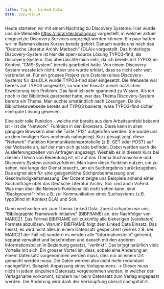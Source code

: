 ```yaml
---
title: Tag 9 - Linked Data
date: 2021-01-14
---
```


Heute starteten wir mit einem Nachtrag zu Discovery Systeme. Hier wurde uns die Webseite https://librarytechnology.or vorgestellt, in welcher aktuell eingesetzte Discovery Services angezeigt werden können. Ein paar hatten wir im Rahmen dieses Kurses bereits gehört. Danach wurde uns noch das "Deutsche Literatur Archiv Marbach" (DLA)v vorgestellt. Das hinterlegte Discovery-System ist hier die open-source Lösung TYPO3-find, als Discovery-System. Das überraschte mich sehr, da ich bereits mit TYPO3 im Kontext "CMS-System" bereits gearbeitet hatte. Von einem Discovery-System wusste ich nicht. Aber uns wurde erklärt, dass es nicht sehr weit verbreitet ist. Für ein grosses Projekt zum Erstellen eines Discovery-Systems für das DLA wurde TYPO3-find aber eingesetzt. Die Webseite war bereits auf TYPO3 umgesetzt, so war der Einsatz dieser nützlichen Erweiterung kein Problem. Das fand ich sehr spannend zu Wissen. Als ich noch in der Bibliothek gearbeitet hatte, war das Thema Discovery-System bereits ein Thema. Man suchte umständlich nach Lösungen. Da die Bibliothekswebseite bereits auf TYPO3 basierte, wäre TYPO3-find sicher eine gute Lösung gewesen.

Eine sehr tolle Funktion - welche mir bereits aus dem Arbeitsumfeld bekannt ist - ist die "Network"-Funktion in den Browsern. Diese kann in allen gängigen Browsern über die Taste "F12" aufgerufen werden. Sie wurde uns an dem heutigen Kurs nochmals nahegelegt. Kurz gesagt zeigt diese "Network"-Funktion Kommunikationsprotokolle (z.B. GET oder POST) auf der Webseite an, auf der man sich gerade befindet. Dabei werden auch die Auslieferungszeiten von Anfragen angezeigt. Weshalb es in diesem Kurs bei diesem Thema von Bedeutung ist, ist auf das Thema Suchmaschine und Discovery System zurückzuführen. Man kann diese Funktion nutzen, um zu sehen, wie lange der Dienst braucht, um ein Suchergebnis zurückzugeben. Das eignet sich für eine gelegentliche Stichprobenmessung und Geschwindigkeitsmessung. Der Dozent zeigte uns Beispiele anhand einer Suchanfrage über das Deutsche Literatur Archiv, Solr und auch VuFind. Was man über die Network-Funktionalität nicht sehen kann, sind "Background"-Infos z.B. zur Kommunikation eines Suchsystems (z.B. typo3find im Kontext DLA) und Solr.

Dann wechselten wir zum Thema Linked Data. Zuerst schauten wir uns "Bibliographic Framework Initiative" (BIBFRAME) an, der Nachfolger von MARC21. Das Format BIBFRAME soll zukünftig alle bisherigen (veralteten) Formate abzulösen. Warum? BIBFRAME folgt dem Linked Data Einsatz. Das heisst, es wird nicht alles in einem Datensatz gespeichert (wie es z.B. bei MARC21 der Fall ist) sondern es werden alle "Informationsteile" getrennt, separat verwaltet und beschrieben und danach mit den anderen Informationsteilen in Beziehung gesetzt, "verlinkt". Das bringt natürlich viele Vorteile mit sich. Ein grosser Vorteil ist, dass, sobald eine Änderung an einem Datensatz vorgenommen werden muss, dies nur an einem Ort gemacht werden muss. Die Daten werden also nicht mehr redundant nachgeführt. Beispiel: Anpassung eines Verlagnamens. -> Dieser muss nicht in jedem einzelnen Datensatz vorgenommen werden, in welcher der Verlagsname vorkommt, sondern nur beim Datensatz zum Verlag angepasst werden. Die Änderung wird dank der Verknüpfung überall nachgeführt.


